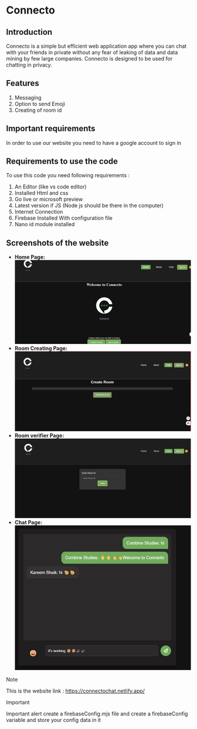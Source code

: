 # Connecto

## Introduction

Connecto is a simple but efficient web application app where you can chat with your friends in private without any fear of leaking of data and data mining by few large companies. Connecto is designed to be used for chatting in privacy.

## Features

<ol>
<li>Messaging</li>
<li>Option to send Emoji</li>
<li>Creating of room id </li>
</ol>

## Important requirements

In order to use our website you need to have a google account to sign in

## Requirements to use the code

To use this code you need following requirements :

<ol>
<li>An Editor (like vs code editor)</li>
<li>Installed Html and css </li>
<li>Go live or microsoft preview </li>
<li>Latest version if JS (Node js should be there in the computer)</li>
<li>Internet Connection</li>
<li>Firebase Installed With configuration file </li>
<li>Nano id module installed </li>
</ol>

## Screenshots of the website

<ul>
<li><b>Home Page: </b><img src="./output/home-page.jpg" alt="homepage"></li>
<li><b>Room Creating Page: </b><img src="./output/room-id-creating-page.jpg" alt="room-creatingPage"></li>
<li><b>Room verifier Page: </b><img src="./output/room-verifey-page.png" alt="roomVerifier"></li>
<li><b>Chat Page: </b><img src="./output/chat-page.jpg" alt="Chat page"></li>
</ul>

> [!Note]
> This is the website link : https://connectochat.netlify.app/

> [!IMPORTANT]  
> Important alert create a firebaseConfig.mjs file and create a firebaseConfig variable and store your config data in it
